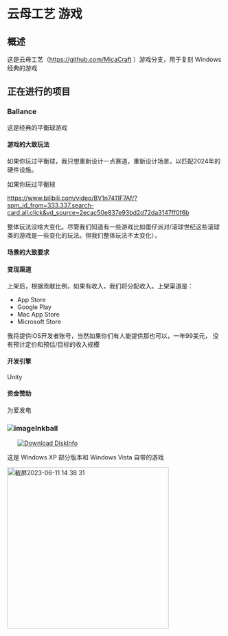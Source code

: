 # 云母工艺 游戏

## 概述

这是云母工艺（https://github.com/MicaCraft
）游戏分支，用于复刻 Windows 经典的游戏

## 正在进行的项目

### Ballance

这是经典的平衡球游戏

#### 游戏的大致玩法
如果你玩过平衡球，我只想重新设计一点赛道，重新设计场景，以匹配2024年的硬件设施。

如果你玩过平衡球

https://www.bilibili.com/video/BV1n7411F7Af/?spm_id_from=333.337.search-card.all.click&vd_source=2ecac50e837e93bd2d72da3147ff0f6b

整体玩法没啥大变化。尽管我们知道有一些游戏比如蛋仔派对/滚球世纪这些滚球类的游戏是一些变化的玩法。但我们整体玩法不太变化），

#### 场景的大致要求

#### 变现渠道

上架后，根据贡献比例，如果有收入，我们将分配收入。上架渠道是：

- App Store
- Google Play
- Mac App Store
- Microsoft Store

我将提供iOS开发者账号，当然如果你们有人能提供那也可以，一年99美元，
没有预计定价和预估/目标的收入规模

#### 开发引擎
Unity

#### 资金赞助
为爱发电


### ![image](https://github.com/MicaGames/.github/assets/6630660/21176820-ea16-438c-8e40-c3825e444513)Inkball

<a style="margin-left:24px" href="https://www.microsoft.com/store/productId/9NBK1BJ87MCF">
    <picture>
        <source media="(prefers-color-scheme: dark)" srcset="https://get.microsoft.com/images/en-us%20light.svg" />
        <source media="(prefers-color-scheme: light)" srcset="https://get.microsoft.com/images/en-us%20dark.svg" />
        <img style="vertical-align:middle" src="https://get.microsoft.com/images/en-us%20dark.svg" alt="Download DiskInfo" />
    </picture>
</a>

这是 Windows XP 部分版本和 Windows Vista 自带的游戏

<img width="376" alt="截屏2023-06-11 14 38 31" src="https://github.com/MicaGames/.github/assets/6630660/23270a52-384c-44fb-a0aa-8a7cfed9830d">
